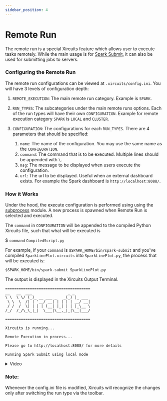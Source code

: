 ```yaml
---
sidebar_position: 4
---
```


# Remote Run

The remote run is a special Xircuits feature which allows user to execute tasks remotely. While the main usage is for [Spark Submit](../../component-library/library-guides/spark/spark-submit), it can also be used for submitting jobs to servers.

### Configuring the Remote Run

The remote run configurations can be viewed at `.xircuits/config.ini`. You will have 3 levels of configuration depth:

1. `REMOTE_EXECUTION`: The main remote run category. Example is `SPARK`.
2. `RUN_TYPES`: The subcategories under the main remote runs options. Each of the run types will have their own `CONFIGURATION`. Example for remote execution category `SPARK` is `LOCAL` and `CLUSTER`. 
3. `CONFIGURATION`: The configurations for each `RUN_TYPES`. There are 4 parameters that should be specified:

    1. `name`: The name of the configuration. You may use the same name as the `CONFIGURATION`.
    2. `command`: The command that is to be executed. Multiple lines should be appended with `\`.
    3. `msg`: The message to be displayed when users execute the configuration.
    4. `url`: The url to be displayed. Useful when an external dashboard exists. For example the Spark dashboard is `http://localhost:8088/`.

### How it Works
Under the hood, the execute configuration is performed using using the [subprocess](https://docs.python.org/3/library/subprocess.html) module. A new process is spawned when Remote Run is selected and executed.

The `command` in `CONFIGURATION` will be appended to the compiled Python Xircuits file, such that what will be executed is

$ `command` `CompiledScript.py`

For example, if your `command` is `$SPARK_HOME/bin/spark-submit` and you've compiled `SparkLinePlot.xircuits` into `SparkLinePlot.py`, the process that will be executed is:

```
$SPARK_HOME/bin/spark-submit SparkLinePlot.py
```

The output is displayed in the Xircuits Output Terminal.

```
======================================
__   __  ___                _ _
\ \  \ \/ (_)_ __ ___ _   _(_) |_ ___
 \ \  \  /| | '__/ __| | | | | __/ __|
 / /  /  \| | | | (__| |_| | | |_\__ \
/_/  /_/\_\_|_|  \___|\__,_|_|\__|___/

======================================

Xircuits is running...

Remote Execution in process...

Please go to http://localhost:8088/ for more details

Running Spark Submit using local mode
```


<details>
  <summary>Video</summary>
  <p align="center">
  <img src="/img/docs/examples/spark/spark-remote-submit.gif"></img></p>
</details>

### Note:

Whenever the config.ini file is modified, Xircuits will recognize the changes only after switching the run type via the toolbar.